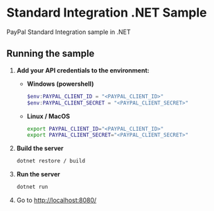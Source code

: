 # Standard Integration .NET Sample

PayPal Standard Integration sample in .NET

## Running the sample

1. **Add your API credentials to the environment:**

    - **Windows (powershell)**

      ```powershell
      $env:PAYPAL_CLIENT_ID = "<PAYPAL_CLIENT_ID>"
      $env:PAYPAL_CLIENT_SECRET = "<PAYPAL_CLIENT_SECRET>"
      ```

    - **Linux / MacOS**

      ```bash
      export PAYPAL_CLIENT_ID="<PAYPAL_CLIENT_ID>"
      export PAYPAL_CLIENT_SECRET="<PAYPAL_CLIENT_SECRET>"
      ```

2. **Build the server**

   ```bash
   dotnet restore / build
   ```

3. **Run the server**

   ```bash
   dotnet run
   ```

4. Go to [http://localhost:8080/](http://localhost:8080/)
